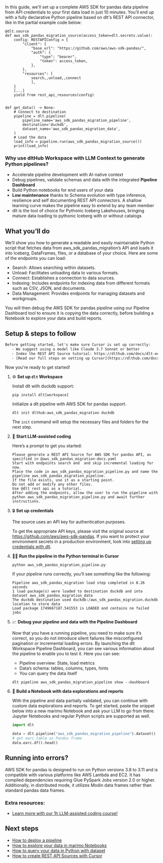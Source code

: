 In this guide, we'll set up a complete AWS SDK for pandas data pipeline from API credentials to your first data load in just 10 minutes. You'll end up with a fully declarative Python pipeline based on dlt's REST API connector, like in the partial example code below:

```python-outcome
@dlt.source
def aws_sdk_pandas_migration_source(access_token=dlt.secrets.value):
    config: RESTAPIConfig = {
        "client": {
            "base_url": "https://github.com/aws/aws-sdk-pandas/",
            "auth": {
                "type": "bearer",
                "token": access_token,
            },
        },
        "resources": [
            search,,unload,,connect
            ],
    }
    [...]
    yield from rest_api_resources(config)


def get_data() -> None:
    # Connect to destination
    pipeline = dlt.pipeline(
        pipeline_name='aws_sdk_pandas_migration_pipeline',
        destination='duckdb',
        dataset_name='aws_sdk_pandas_migration_data', 
    )
    # Load the data
    load_info = pipeline.run(aws_sdk_pandas_migration_source())
    print(load_info) 
```

### Why use dltHub Workspace with LLM Context to generate Python pipelines?

- Accelerate pipeline development with AI-native context
- Debug pipelines, validate schemas and data with the integrated **Pipeline Dashboard**
- Build Python notebooks for end users of your data
- **Low maintenance** thanks to Schema evolution with type inference, resilience and self documenting REST API connectors. A shallow learning curve makes the pipeline easy to extend by any team member
- dlt is the tool of choice for Pythonic Iceberg Lakehouses, bringing mature data loading to pythonic Iceberg with or without catalogs

## What you’ll do

We’ll show you how to generate a readable and easily maintainable Python script that fetches data from aws_sdk_pandas_migration’s API and loads it into Iceberg, DataFrames, files, or a database of your choice. Here are some of the endpoints you can load:

- Search: Allows searching within datasets.
- Unload: Facilitates unloading data to various formats.
- Connect: Establishes a connection to data sources.
- Indexing: Includes endpoints for indexing data from different formats such as CSV, JSON, and documents.
- Data Management: Provides endpoints for managing datasets and workgroups.

You will then debug the AWS SDK for pandas pipeline using our Pipeline Dashboard tool to ensure it is copying the data correctly, before building a Notebook to explore your data and build reports.

## Setup & steps to follow

```default
Before getting started, let's make sure Cursor is set up correctly:
   - We suggest using a model like Claude 3.7 Sonnet or better
   - Index the REST API Source tutorial: https://dlthub.com/docs/dlt-ecosystem/verified-sources/rest_api/ and add it to context as **@dlt rest api**
   - [Read our full steps on setting up Cursor](https://dlthub.com/docs/dlt-ecosystem/llm-tooling/cursor-restapi#23-configuring-cursor-with-documentation)
```

Now you're ready to get started!

1. ⚙️ **Set up `dlt` Workspace**
    
    Install dlt with duckdb support:
    ```shell
    pip install dlt[workspace]
    ```

    Initialize a dlt pipeline with AWS SDK for pandas support.
    ```shell
    dlt init dlthub:aws_sdk_pandas_migration duckdb
    ```

    The `init` command will setup the necessary files and folders for the next step.
    
2. 🤠 **Start LLM-assisted coding**
    
    Here’s a prompt to get you started:
    
    ```prompt
    Please generate a REST API Source for AWS SDK for pandas API, as specified in @aws_sdk_pandas_migration-docs.yaml 
    Start with endpoints search and  and skip incremental loading for now. 
    Place the code in aws_sdk_pandas_migration_pipeline.py and name the pipeline aws_sdk_pandas_migration_pipeline. 
    If the file exists, use it as a starting point. 
    Do not add or modify any other files. 
    Use @dlt rest api as a tutorial. 
    After adding the endpoints, allow the user to run the pipeline with python aws_sdk_pandas_migration_pipeline.py and await further instructions.
    ```

    
3. 🔒 **Set up credentials** 
    
    The source uses an API key for authentication purposes.
    
    To get the appropriate API keys, please visit the original source at https://github.com/aws/aws-sdk-pandas.
    If you want to protect your environment secrets in a production environment, look into [setting up credentials with dlt](https://dlthub.com/docs/walkthroughs/add_credentials).
    
4. 🏃‍♀️ **Run the pipeline in the Python terminal in Cursor**
    
    ```shell
    python aws_sdk_pandas_migration_pipeline.py
    ```
    
    If your pipeline runs correctly, you’ll see something like the following:
    
    ```shell
    Pipeline aws_sdk_pandas_migration load step completed in 0.26 seconds
    1 load package(s) were loaded to destination duckdb and into dataset aws_sdk_pandas_migration_data
    The duckdb destination used duckdb:/aws_sdk_pandas_migration.duckdb location to store data
    Load package 1749667187.541553 is LOADED and contains no failed jobs
    ```
    
5. 📈 **Debug your pipeline and data with the Pipeline Dashboard**

    Now that you have a running pipeline, you need to make sure it’s correct, so you do not introduce silent failures like misconfigured pagination or incremental loading errors. By launching the dlt Workspace Pipeline Dashboard, you can see various information about the pipeline to enable you to test it. Here you can see:
    - Pipeline overview: State, load metrics
    - Data’s schema: tables, columns, types, hints
    - You can query the data itself
    
    ```shell
    dlt pipeline aws_sdk_pandas_migration_pipeline show --dashboard
    ```
    
6. 🐍 **Build a Notebook with data explorations and reports**

    With the pipeline and data partially validated, you can continue with custom data explorations and reports. To get started, paste the snippet below into a new marimo Notebook and ask your LLM to go from there. Jupyter Notebooks and regular Python scripts are supported as well.

    
    ```python
    import dlt

   data = dlt.pipeline("aws_sdk_pandas_migration_pipeline").dataset()
   # get earc table as Pandas frame
   data.earc.df().head()
    ```

## Running into errors?

AWS SDK for pandas is designed to run on Python versions 3.8 to 3.11 and is compatible with various platforms like AWS Lambda and EC2. It has compiled dependencies requiring Glue PySpark Jobs version 2.0 or higher. Additionally, in distributed mode, it utilizes Modin data frames rather than standard pandas data frames.

### Extra resources:

- [Learn more with our 1h LLM-assisted coding course!](https://www.youtube.com/watch?v=GGid70rnJuM)

## Next steps

- [How to deploy a pipeline](https://dlthub.com/docs/walkthroughs/deploy-a-pipeline)
- [How to explore your data in marimo Notebooks](https://dlthub.com/docs/general-usage/dataset-access/marimo)
- [How to query your data in Python with dataset](https://dlthub.com/docs/general-usage/dataset-access/dataset)
- [How to create REST API Sources with Cursor](https://dlthub.com/docs/dlt-ecosystem/llm-tooling/cursor-restapi)